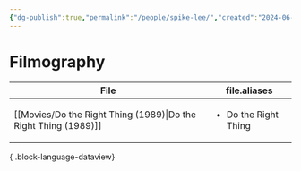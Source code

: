 ```yaml
---
{"dg-publish":true,"permalink":"/people/spike-lee/","created":"2024-06-17","updated":"2024-06-17"}
---
```



# Filmography

| File                                                               | file.aliases                         |
| ------------------------------------------------------------------ | ------------------------------------ |
| [[Movies/Do the Right Thing (1989)\|Do the Right Thing (1989)]] | <ul><li>Do the Right Thing</li></ul> |

{ .block-language-dataview}

